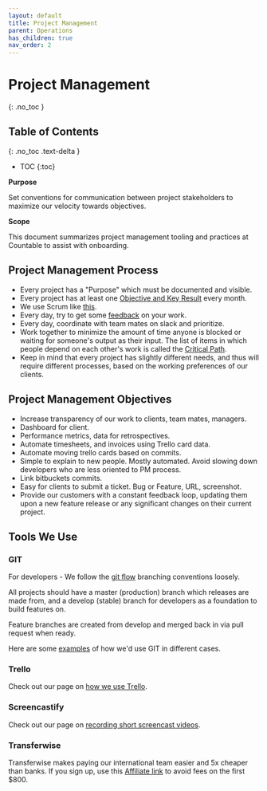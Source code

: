 ```yaml
---
layout: default
title: Project Management
parent: Operations
has_children: true
nav_order: 2
---
```


# Project Management
{: .no_toc }

## Table of Contents
{: .no_toc .text-delta }

- TOC
{:toc}

**Purpose**

Set conventions for communication between project stakeholders to maximize our velocity towards objectives.

**Scope**

This document summarizes project management tooling and practices at Countable to assist with onboarding.

## Project Management Process

  - Every project has a "Purpose" which must be documented and visible.
  - Every project has at least one [Objective and Key Result](/peopleops/OKRS/) every month.
  - We use Scrum like [this](SCRUM.md).
  - Every day, try to get some [feedback](/peopleops/FEEDBACK_LOOPS.md) on your work.
  - Every day, coordinate with team mates on slack and prioritize.
  - Work together to minimize the amount of time anyone is blocked or waiting for someone's output as their input. The list of items in which people depend on each other's work is called the [Critical Path](/operations/PROJECT_MANAGEMENT/CRITICAL_PATH.md).
  - Keep in mind that every project has slightly different needs, and thus will require different processes, based on the working preferences of our clients.

## Project Management Objectives

  - Increase transparency of our work to clients, team mates, managers.
  - Dashboard for client.
  - Performance metrics, data for retrospectives.
  - Automate timesheets, and invoices using Trello card data.
  - Automate moving trello cards based on commits.
  - Simple to explain to new people. Mostly automated. Avoid slowing down developers who are less oriented to PM process.
  - Link bitbuckets commits.
  - Easy for clients to submit a ticket. Bug or Feature, URL, screenshot.
  - Provide our customers with a constant feedback loop, updating them upon a new feature release or any significant changes on their current project.

## Tools We Use

### GIT

For developers - We follow the [git flow](https://datasift.github.io/gitflow/IntroducingGitFlow)
branching conventions loosely. 

All projects should have a master (production) branch which releases are made from, and a develop (stable) branch for developers as a foundation to build features on. 

Feature branches are created from develop and merged back in via pull request when ready. 

Here are some [examples](/developers/GIT/) of how we'd use GIT in different cases.

### Trello

Check out our page on [how we use Trello](/PROJECT_MANAGEMENT/TRELLO.md).

### Screencastify

Check out our page on [recording short screencast videos](/PROJECT_MANAGEMENT/SCREENCASTIFY/).

### Transferwise

Transferwise makes paying our international team easier and 5x cheaper than banks. If you sign up, use this [Affiliate link](https://wise.com/invite/spu/clarkv4) to avoid fees on the first $800.
